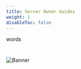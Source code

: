 ```yaml
---
title: Server Owner Guides
weight: 1
disableToc: false
---
```


words

#
![Banner](/images/fishy.gif)
